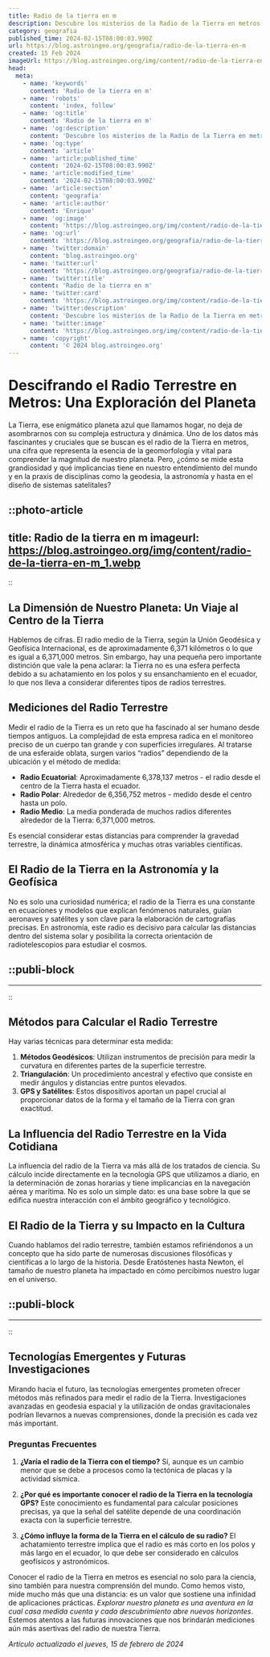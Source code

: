 ```yaml
---
title: Radio de la tierra en m
description: Descubre los misterios de la Radio de la Tierra en metros; análisis científico, curiosidades y cómo afecta nuestra vida cotidiana.
category: geografia
published_time: 2024-02-15T08:00:03.990Z
url: https://blog.astroingeo.org/geografia/radio-de-la-tierra-en-m
created: 15 Feb 2024
imageUrl: https://blog.astroingeo.org/img/content/radio-de-la-tierra-en-m_1.webp
head:
  meta:
    - name: 'keywords'
      content: 'Radio de la tierra en m'
    - name: 'robots'
      content: 'index, follow'
    - name: 'og:title'
      content: 'Radio de la tierra en m'
    - name: 'og:description'
      content: 'Descubre los misterios de la Radio de la Tierra en metros; análisis científico, curiosidades y cómo afecta nuestra vida cotidiana.'
    - name: 'og:type'
      content: 'article'
    - name: 'article:published_time'
      content: '2024-02-15T08:00:03.990Z'
    - name: 'article:modified_time'
      content: '2024-02-15T08:00:03.990Z'
    - name: 'article:section'
      content: 'geografia'
    - name: 'article:author'
      content: 'Enrique'
    - name: 'og:image'
      content: 'https://blog.astroingeo.org/img/content/radio-de-la-tierra-en-m_1.webp'
    - name: 'og:url'
      content: 'https://blog.astroingeo.org/geografia/radio-de-la-tierra-en-m'
    - name: 'twitter:domain'
      content: 'blog.astroingeo.org'
    - name: 'twitter:url'
      content: 'https://blog.astroingeo.org/geografia/radio-de-la-tierra-en-m'
    - name: 'twitter:title'
      content: 'Radio de la tierra en m'
    - name: 'twitter:card'
      content: 'https://blog.astroingeo.org/img/content/radio-de-la-tierra-en-m_1.webp'
    - name: 'twitter:description'
      content: 'Descubre los misterios de la Radio de la Tierra en metros; análisis científico, curiosidades y cómo afecta nuestra vida cotidiana.'
    - name: 'twitter:image'
      content: 'https://blog.astroingeo.org/img/content/radio-de-la-tierra-en-m_1.webp'
    - name: 'copyright'
      content: '© 2024 blog.astroingeo.org'
---
```

# Descifrando el Radio Terrestre en Metros: Una Exploración del Planeta

La Tierra, ese enigmático planeta azul que llamamos hogar, no deja de asombrarnos con su compleja estructura y dinámica. Uno de los datos más fascinantes y cruciales que se buscan es el radio de la Tierra en metros, una cifra que representa la esencia de la geomorfología y vital para comprender la magnitud de nuestro planeta. Pero, ¿cómo se mide esta grandiosidad y qué implicancias tiene en nuestro entendimiento del mundo y en la praxis de disciplinas como la geodesia, la astronomía y hasta en el diseño de sistemas satelitales?


::photo-article
---
title: Radio de la tierra en m
imageurl: https://blog.astroingeo.org/img/content/radio-de-la-tierra-en-m_1.webp
---
::


## La Dimensión de Nuestro Planeta: Un Viaje al Centro de la Tierra

Hablemos de cifras. El radio medio de la Tierra, según la Unión Geodésica y Geofísica Internacional, es de aproximadamente 6,371 kilómetros o lo que es igual a 6,371,000 metros. Sin embargo, hay una pequeña pero importante distinción que vale la pena aclarar: la Tierra no es una esfera perfecta debido a su achatamiento en los polos y su ensanchamiento en el ecuador, lo que nos lleva a considerar diferentes tipos de radios terrestres.

## Mediciones del Radio Terrestre

Medir el radio de la Tierra es un reto que ha fascinado al ser humano desde tiempos antiguos. La complejidad de esta empresa radica en el monitoreo preciso de un cuerpo tan grande y con superficies irregulares. Al tratarse de una esferaide oblata, surgen varios “radios” dependiendo de la ubicación y el método de medida:

- **Radio Ecuatorial**: Aproximadamente 6,378,137 metros - el radio desde el centro de la Tierra hasta el ecuador.
- **Radio Polar**: Alrededor de 6,356,752 metros - medido desde el centro hasta un polo.
- **Radio Medio**: La media ponderada de muchos radios diferentes alrededor de la Tierra: 6,371,000 metros.

Es esencial considerar estas distancias para comprender la gravedad terrestre, la dinámica atmosférica y muchas otras variables científicas.

## El Radio de la Tierra en la Astronomía y la Geofísica

No es solo una curiosidad numérica; el radio de la Tierra es una constante en ecuaciones y modelos que explican fenómenos naturales, guían aeronaves y satélites y son clave para la elaboración de cartografías precisas. En astronomía, este radio es decisivo para calcular las distancias dentro del sistema solar y posibilita la correcta orientación de radiotelescopios para estudiar el cosmos.


  ::publi-block
  ---
  ---
  ::
  
  
## Métodos para Calcular el Radio Terrestre

Hay varias técnicas para determinar esta medida:

1. **Métodos Geodésicos**: Utilizan instrumentos de precisión para medir la curvatura en diferentes partes de la superficie terrestre.
2. **Triangulación**: Un procedimiento ancestral y efectivo que consiste en medir ángulos y distancias entre puntos elevados.
3. **GPS y Satélites**: Estos dispositivos aportan un papel crucial al proporcionar datos de la forma y el tamaño de la Tierra con gran exactitud.

## La Influencia del Radio Terrestre en la Vida Cotidiana

La influencia del radio de la Tierra va más allá de los tratados de ciencia. Su cálculo incide directamente en la tecnología GPS que utilizamos a diario, en la determinación de zonas horarias y tiene implicancias en la navegación aérea y marítima. No es solo un simple dato: es una base sobre la que se edifica nuestra interacción con el ámbito geográfico y tecnológico.

## El Radio de la Tierra y su Impacto en la Cultura

Cuando hablamos del radio terrestre, también estamos refiriéndonos a un concepto que ha sido parte de numerosas discusiones filosóficas y científicas a lo largo de la historia. Desde Eratóstenes hasta Newton, el tamaño de nuestro planeta ha impactado en cómo percibimos nuestro lugar en el universo.


  ::publi-block
  ---
  ---
  ::
  
  
## Tecnologías Emergentes y Futuras Investigaciones

Mirando hacia el futuro, las tecnologías emergentes prometen ofrecer métodos más refinados para medir el radio de la Tierra. Investigaciones avanzadas en geodesia espacial y la utilización de ondas gravitacionales podrían llevarnos a nuevas comprensiones, donde la precisión es cada vez más important.

### Preguntas Frecuentes

1. **¿Varía el radio de la Tierra con el tiempo?**
   Sí, aunque es un cambio menor que se debe a procesos como la tectónica de placas y la actividad sísmica.
   
2. **¿Por qué es importante conocer el radio de la Tierra en la tecnología GPS?**
   Este conocimiento es fundamental para calcular posiciones precisas, ya que la señal del satélite depende de una coordinación exacta con la superficie terrestre.
   
3. **¿Cómo influye la forma de la Tierra en el cálculo de su radio?**
   El achatamiento terrestre implica que el radio es más corto en los polos y más largo en el ecuador, lo que debe ser considerado en cálculos geofísicos y astronómicos.

Conocer el radio de la Tierra en metros es esencial no solo para la ciencia, sino también para nuestra comprensión del mundo. Como hemos visto, mide mucho más que una distancia: es un valor que sostiene una infinidad de aplicaciones prácticas. *Explorar nuestro planeta es una aventura en la cual casa medida cuenta y cada descubrimiento abre nuevos horizontes*. Estemos atentos a las futuras innovaciones que nos brindarán mediciones aún más asertivas del radio de nuestra Tierra.

_Artículo actualizado el jueves, 15 de febrero de 2024_